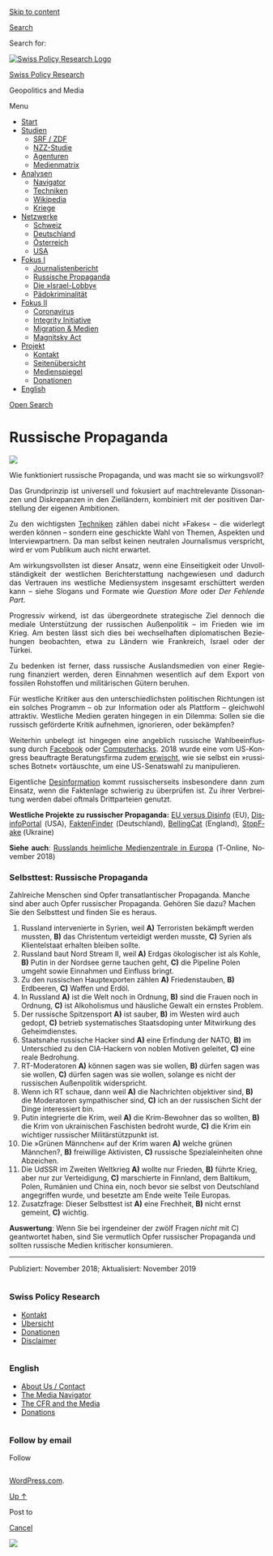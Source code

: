 [Skip to
content](#content)

[](https://swprs.org/)

<div class="cover">

</div>

[Search](#search-container)

<div id="search-container" class="header-search-block bg-graphite hidden">

<span class="screen-reader-text">Search for:</span>

</div>

<div class="header-inner section-inner">

[![Swiss Policy Research
Logo](https://swprs.files.wordpress.com/2020/05/swiss-policy-research-logo-300.png)](https://swprs.org/)

[Swiss Policy Research](https://swprs.org/)

Geopolitics and
    Media

</div>

<div class="navigation section no-padding bg-dark">

Menu

<div class="main-navigation">

  - <span id="menu-item-4374">[Start](https://swprs.org)</span>
  - <span id="menu-item-5941">[Studien](https://swprs.org/srf-propaganda-analyse/)</span>
      - <span id="menu-item-4361">[SRF /
        ZDF](https://swprs.org/srf-propaganda-analyse/)</span>
      - <span id="menu-item-4359">[NZZ-Studie](https://swprs.org/die-nzz-studie/)</span>
      - <span id="menu-item-4373">[Agenturen](https://swprs.org/der-propaganda-multiplikator/)</span>
      - <span id="menu-item-7978">[Medienmatrix](https://swprs.org/die-propaganda-matrix/)</span>
  - <span id="menu-item-9423">[Analysen](https://swprs.org/medien-navigator/)</span>
      - <span id="menu-item-9414">[Navigator](https://swprs.org/medien-navigator/)</span>
      - <span id="menu-item-8524">[Techniken](https://swprs.org/der-propaganda-schluessel/)</span>
      - <span id="menu-item-10908">[Wikipedia](https://swprs.org/propaganda-in-der-wikipedia/)</span>
      - <span id="menu-item-9920">[Kriege](https://swprs.org/logik-imperialer-kriege/)</span>
  - <span id="menu-item-4362">[Netzwerke](https://swprs.org/netzwerk-medien-schweiz/)</span>
      - <span id="menu-item-6283">[Schweiz](https://swprs.org/netzwerk-medien-schweiz/)</span>
      - <span id="menu-item-7215">[Deutschland](https://swprs.org/netzwerk-medien-deutschland/)</span>
      - <span id="menu-item-17401">[Österreich](https://swprs.org/medien-in-oesterreich/)</span>
      - <span id="menu-item-7216">[USA](https://swprs.org/das-american-empire-und-seine-medien/)</span>
  - <span id="menu-item-9228">[Fokus
    I](https://swprs.org/bericht-eines-journalisten/)</span>
      - <span id="menu-item-12119">[Journalistenbericht](https://swprs.org/bericht-eines-journalisten/)</span>
      - <span id="menu-item-12117">[Russische
        Propaganda](https://swprs.org/russische-propaganda/)</span>
      - <span id="menu-item-12118">[Die
        »Israel-Lobby«](https://swprs.org/die-israel-lobby-fakten-und-mythen/)</span>
      - <span id="menu-item-13505">[Pädokriminalität](https://swprs.org/geopolitik-und-paedokriminalitaet/)</span>
  - <span id="menu-item-17258">[Fokus
    II](https://swprs.org/migration-und-medien/)</span>
      - <span id="menu-item-32838">[Coronavirus](https://swprs.org/covid-19-hinweis-ii/)</span>
      - <span id="menu-item-12939">[Integrity
        Initiative](https://swprs.org/die-integrity-initiative/)</span>
      - <span id="menu-item-17290">[Migration &
        Medien](https://swprs.org/migration-und-medien/)</span>
      - <span id="menu-item-17291">[Magnitsky
        Act](https://swprs.org/der-fall-magnitsky/)</span>
  - <span id="menu-item-21964">[Projekt](https://swprs.org/kontakt/)</span>
      - <span id="menu-item-8525">[Kontakt](https://swprs.org/kontakt/)</span>
      - <span id="menu-item-10193">[Seitenübersicht](https://swprs.org/uebersicht/)</span>
      - <span id="menu-item-8637">[Medienspiegel](https://swprs.org/medienspiegel/)</span>
      - <span id="menu-item-33287">[Donationen](https://swprs.org/donationen/)</span>
  - <span id="menu-item-14415">[English](https://swprs.org/contact/)</span>

</div>

[Open
Search](#)

</div>

<div class="wrapper section medium-padding">

<div class="section-inner clear" data-role="main">

<div id="content" class="content clear center">

# Russische Propaganda

<div class="post-content clear">

<div lang="de" style="text-align:justify;hyphens:auto;-webkit-hyphens:auto;-ms-hyphens:auto;font-variant:none;">

![](https://swprs.files.wordpress.com/2018/11/kreml.png?w=736)

Wie funktioniert russische Propaganda, und was macht sie so
wirkungsvoll?

Das Grundprinzip ist universell und fokusiert auf macht­re­le­vante
Dis­so­n­an­zen und Dis­kre­panzen in den Ziel­ländern, kombiniert mit
der positiven Dar­stel­lung der eigenen Ambitionen.

Zu den wichtigsten
[Techniken](https://swprs.org/der-propaganda-schluessel/) zählen dabei
nicht »Fa­kes« – die widerlegt werden können – son­dern eine geschickte
Wahl von Themen, As­pek­ten und Inter­view­part­nern. Da man selbst
keinen neutralen Jour­na­lis­mus verspricht, wird er vom Publikum auch
nicht erwartet.

Am wirkungsvollsten ist dieser Ansatz, wenn eine Einseitigkeit oder
Unvollständigkeit der westlichen Berichterstattung nachgewiesen und
dadurch das Vertrauen ins westliche Mediensystem insgesamt erschüttert
werden kann – siehe Slogans und Formate wie *Question More* oder *Der
Fehlende Part*.

Progressiv wirkend, ist das übergeordnete strategische Ziel dennoch die
mediale Unter­stüt­zung der russischen Außenpolitik – im Frieden wie im
Krieg. Am besten lässt sich dies bei wechselhaften diplomatischen
Beziehungen beobachten, etwa zu Ländern wie Frankreich, Israel oder der
Türkei.

Zu bedenken ist ferner, dass russische Auslandsmedien von einer
Regierung finanziert werden, deren Einnahmen wesentlich auf dem Export
von fossilen Rohstoffen und militärischen Gütern beruhen.

Für westliche Kritiker aus den unterschiedlichsten politischen
Richtungen ist ein solches Programm – ob zur Information oder als
Plattform – gleichwohl at­trak­tiv. Westliche Medien geraten hingegen in
ein Dilemma: Sollen sie die russisch geförderte Kritik aufnehmen,
ignorieren, oder bekämpfen?

Weiterhin unbelegt ist hingegen eine angeblich russische
Wahlbeeinflussung durch
[Facebook](https://www.thenation.com/article/russiagate-elections-interference/)
oder
[Computerhacks](https://consortiumnews.com/2018/08/13/too-big-to-fail-russia-gate-one-year-after-vips-showed-a-leak-not-a-hack/).
2018 wurde eine vom US-Kongress beauftragte Beratungsfirma zudem
[erwischt](https://thegrayzone.com/2018/12/25/senate-report-on-russian-interference-was-written-by-disinformation-warriors-behind-alabama-false-flag-operation/),
wie sie selbst ein »russisches Botnet« vortäuschte, um eine
US-Senatswahl zu manipulieren.

Eigentliche
[Desinformation](https://www.wilsoncenter.org/blog-post/operation-denver-kgb-and-stasi-disinformation-regarding-aids)
kommt russischerseits insbesondere dann zum Einsatz, wenn die
Fakten­lage schwierig zu überprüfen ist. Zu ihrer Verbreitung werden
dabei oftmals Drittparteien genutzt.

**Westliche Projekte zu russischer Propaganda:** [EU versus
Dis­info](https://euvsdisinfo.eu/) (EU),
[DisinfoPortal](https://disinfoportal.org/) (USA),
[FaktenFinder](https://faktenfinder.tagesschau.de/ausland/index.html)
(Deutschland), [BellingCat](https://www.bellingcat.com/) (England),
[StopFake](https://www.stopfake.org/en/news/) (Ukraine)

**Siehe auch**: [Russlands heimliche Medienzentrale in
Europa](https://www.t-online.de/nachrichten/deutschland/id_84584050/mitten-in-berlin-russlands-heimliche-medienzentrale-in-europa.html)
(T-Online, November 2018)

</div>

### Selbsttest: Russische Propaganda

Zahlreiche Menschen sind Opfer transatlantischer Propaganda. Manche sind
aber auch Opfer russischer Propaganda. Gehören Sie dazu? Machen Sie den
Selbsttest und finden Sie es heraus.

1.  Russland intervenierte in Syrien, weil **A)** Terroristen bekämpft
    werden mussten, **B)** das Christen­tum verteidigt werden musste,
    **C)** Syrien als Klientelstaat erhalten bleiben sollte.
2.  Russland baut Nord Stream II, weil **A)** Erdgas ökologischer ist
    als Kohle, **B)** Putin in der Nordsee gerne tauchen geht, **C)**
    die Pipeline Polen umgeht sowie Einnahmen und Einfluss bringt.
3.  Zu den russischen Hauptexporten zählen **A)** Friedenstauben, **B)**
    Erdbeeren, **C)** Waffen und Erdöl.
4.  In Russland **A)** ist die Welt noch in Ordnung, **B)** sind die
    Frauen noch in Ordnung, **C)** ist Alkoho­lis­mus und häusliche
    Gewalt ein ernstes Problem.
5.  Der russische Spitzensport **A)** ist sauber, **B)** im Westen wird
    auch gedopt, **C)** betrieb systema­tisches Staatsdoping unter
    Mitwirkung des Geheimdienstes.
6.  Staatsnahe russische Hacker sind **A)** eine Erfindung der NATO,
    **B)** im Unterschied zu den CIA-Hackern von noblen Motiven
    geleitet, **C)** eine reale Bedrohung.
7.  RT-Moderatoren **A)** können sagen was sie wollen, **B)** dürfen
    sagen was sie wollen, **C)** dürfen sagen was sie wollen, solange es
    nicht der russischen Außenpolitik widerspricht.
8.  Wenn ich RT schaue, dann weil **A)** die Nachrichten objektiver
    sind, **B)** die Moderatoren sympathischer sind, **C)** ich an der
    russischen Sicht der Dinge interessiert bin.
9.  Putin integrierte die Krim, weil **A)** die Krim-Bewohner das so
    wollten, **B)** die Krim von ukrai­ni­schen Faschisten bedroht
    wurde, **C)** die Krim ein wichtiger russischer Militärstützpunkt
    ist.
10. Die »Grünen Männchen« auf der Krim waren **A)** welche grünen
    Männchen?, **B)** freiwillige Aktivisten, **C)** russische
    Spezialeinheiten ohne Abzeichen.
11. Die UdSSR im Zweiten Weltkrieg **A)** wollte nur Frieden, **B)**
    führte Krieg, aber nur zur Verteidigung, **C)** marschierte in
    Finnland, dem Baltikum, Polen, Rumänien und China ein, noch bevor
    sie selbst von Deutschland angegriffen wurde, und besetzte am Ende
    weite Teile Europas.
12. Zusatzfrage: Dieser Selbsttest ist **A)** eine Frechheit, **B)**
    nicht ernst gemeint, **C)** wichtig.

**Auswertung**: Wenn Sie bei irgendeiner der zwölf Fragen *nicht* mit C)
geantwortet haben, sind Sie vermutlich Opfer russischer Propaganda und
sollten russische Medien kritischer konsumieren.

-----

Publiziert: November 2018; Aktualisiert: November
    2019

</div>

</div>

</div>

</div>

<div id="footer" class="footer bg-graphite">

<div class="section-inner row clear" data-role="complementary">

<div class="column column-1 one-third medium-padding">

<div class="widgets">

<div id="nav_menu-3" class="widget widget_nav_menu">

<div class="widget-content clear">

### Swiss Policy Research

<div class="menu-allgemein-container">

  - <span id="menu-item-251">[Kontakt](https://swprs.org/kontakt/)</span>
  - <span id="menu-item-33090">[Übersicht](https://swprs.org/uebersicht/)</span>
  - <span id="menu-item-33286">[Donationen](https://swprs.org/donationen/)</span>
  - <span id="menu-item-15372">[Disclaimer](https://swprs.org/disclaimer/)</span>

</div>

</div>

</div>

</div>

</div>

<div class="column column-2 one-third medium-padding">

<div class="widgets">

<div id="nav_menu-4" class="widget widget_nav_menu">

<div class="widget-content clear">

### English

<div class="menu-english-container">

  - <span id="menu-item-20017">[About Us /
    Contact](https://swprs.org/contact/)</span>
  - <span id="menu-item-20015">[The Media
    Navigator](https://swprs.org/media-navigator/)</span>
  - <span id="menu-item-20016">[The CFR and the
    Media](https://swprs.org/the-american-empire-and-its-media/)</span>
  - <span id="menu-item-33285">[Donations](https://swprs.org/donations/)</span>

</div>

</div>

</div>

</div>

</div>

<div class="column column-3 one-third medium-padding">

<div class="widgets">

<div id="blog_subscription-4" class="widget widget_blog_subscription jetpack_subscription_widget">

<div class="widget-content clear">

### Follow by email

Follow

</div>

</div>

</div>

</div>

</div>

</div>

<div class="credits section bg-dark small-padding">

<div class="credits-inner section-inner clear">

[WordPress.com](https://wordpress.com/?ref=footer_custom_com).

[Up ↑](# "To the top")

</div>

</div>

<div style="display:none">

</div>

<div id="carousel-reblog-box">

Post to

<div class="submit">

<span class="canceltext">[Cancel](#)</span>

</div>

<div class="arrow">

</div>

</div>

![](https://pixel.wp.com/b.gif?v=noscript)
